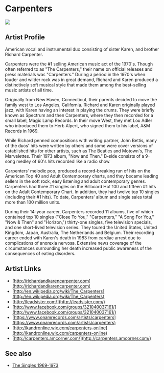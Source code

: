 # Carpenters

![](../../asssets/artists/Carpenters.png)

## Artist Profile

American vocal and instrumental duo consisting of sister Karen, and brother Richard Carpenter.

Carpenters were the #1 selling American music act of the 1970's. Though often referred to as "The Carpenters," their name on official releases and press materials was "Carpenters." During a period in the 1970's when louder and wilder rock was in great demand, Richard and Karen produced a distinctively soft musical style that made them among the best-selling music artists of all time.

Originally from New Haven, Connecticut, their parents decided to move the family west to Los Angeles, California. Richard and Karen originally played jazz, with Karen having an interest in playing the drums. They were briefly known as Spectrum and then Carpenters, where they then recorded for a small label, Magic Lamp Records. In their move West, they met Lou Adler who introduced them to Herb Alpert, who signed them to his label, A&amp;M Records in 1969.

While Richard penned compositions with writing partner, John Bettis, many of the duos' hits were written by others and some were cover versions of established hits for other artists, such as The Beatles and Motown's, The Marvelettes. Their 1973 album, "Now and Then." B-side consists of a 9-song medley of 60's hits recorded like a radio show.

Carpenters' melodic pop, produced a record-breaking run of hits on the American Top 40 and Adult Contemporary charts, and they became leading sellers in the soft rock, easy listening and adult contemporary genres. Carpenters had three #1 singles on the Billboard Hot 100 and fifteen #1 hits on the Adult Contemporary Chart. In addition, they had twelve top 10 singles (including their #1 hits). To date, Carpenters' album and single sales total more than 100 million units.

During their 14-year career, Carpenters recorded 11 albums, five of which contained top 10 singles ("Close To You," "Carpenters," "A Song For You," "Now &amp; Then" and "Horizon,") thirty-one singles, five television specials, and one short-lived television series. They toured the United States, United Kingdom, Japan, Australia, The Netherlands and Belgium. Their recording career ended with Karen's death in 1983 from cardiac arrest due to complications of anorexia nervosa. Extensive news coverage of the circumstances surrounding her death increased public awareness of the consequences of eating disorders. 

## Artist Links

- [http://richardandkarencarpenter.com](http://richardandkarencarpenter.com)
- [http://en.wikipedia.org/wiki/The_Carpenters](http://en.wikipedia.org/wiki/The_Carpenters)
- [http://leadsister.com/](http://leadsister.com/)
- [http://www.facebook.com/groups/321040037161/](http://www.facebook.com/groups/321040037161/)
- [https://www.onamrecords.com/artists/carpenters](https://www.onamrecords.com/artists/carpenters)
- [http://kandronline.wix.com/carpenters-online](http://kandronline.wix.com/carpenters-online)
- [http://carpenters.amcorner.com/](http://carpenters.amcorner.com/)


## See also

- [The Singles 1969-1973](Carpenters-The_Singles_1969-1973.md)

